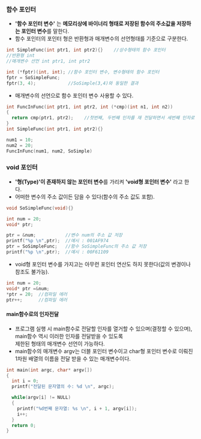 ### 함수 포인터
* **'함수 포인터 변수'** 는 **메모리상에 바이너리 형태로 저장된 함수의 주소값을 저장하는 포인터 변수**를 말한다.
* 함수 포인터의 포인터 형은 반환형과 매개변수의 선언형태를 기준으로 구분한다.
```cpp
int SimpleFunc(int ptr1, int ptr2){}	//상수형태의 함수 포인터
//반환형 int
//매개변수 선언 int ptr1, int ptr2

int (*fptr)(int, int); //함수 포인터 변수, 변수형태의 함수 포인터
fptr = SoSimpleFunc;
fptr(3, 4);            //SoSimple(3,4)와 동일한 결과
```
* 매개변수의 선언으로 함수 포인터 변수 사용할 수 있다.
```cpp
int FuncInFunc(int ptr1, int ptr2, int (*cmp)(int n1, int n2))
{
  return cmp(ptr1, ptr2);    //첫번째, 두번째 인자를 재 전달하면서 세번째 인자로 전달된 함수를 호출
}
int SimpleFunc(int ptr1, int ptr2){}

num1 = 10;
num2 = 20;
FuncInFunc(num1, num2, SoSimple)
```
### void 포인터
* **'형(Type)'이 존재하지 않는 포인터 변수**를 가리켜 **'void형 포인터 변수'** 라고 한다.
* 어떠한 변수의 주소 값이든 담을 수 있다(함수의 주소 값도 포함).
```cpp
void SoSimpleFunc(void){}

int num = 20;
void* ptr;

ptr = &num;           //변수 num의 주소 값 저장
printf("%p \n",ptr);  //예시 : 001AF974
ptr = SoSimpleFunc;   //함수 SoSimpleFunc의 주소 값 저장
printf("%p \n",ptr);  //예시 : 00F61109
```
* void형 포인터 변수를 가지고는 아무런 포인터 연산도 하지 못한다(값의 변경이나 참조도 불가능).
```cpp
int num = 20;
void* ptr =&num;
*ptr = 20;	//컴파일 에러
ptr++;		//컴파일 에러
```
#### main함수로의 인자전달
* 프로그램 실행 시 main함수로 전달할 인자를 열거할 수 있으며(결정할 수 있으며), main함수 역시 이러한 인자를 전달받을 수 있도록 <br/>제한된 형태의 매개변수 선언이 가능하다.
* main함수의 매개변수 argv는 더블 포인터 변수이고 char형 포인터 변수로 이뤄진 1차원 배열의 이름을 전달 받을 수 있는 매개변수이다.

```cpp
int main(int argc, char* argv[])
{
  int i = 0;
  printf("전달된 문자열의 수: %d \n", argc);

  while(argv[i] != NULL)
  {
    printf("%d번째 문자열: %s \n", i + 1, argv[i]);
    i++;
  }
  return 0;
}
